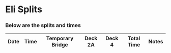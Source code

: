 # Eli Splits 



### Below are the splits and times

|Date|Time|Temporary Bridge|Deck 2A|Deck 4|Total Time|Notes|
|---|---|---|---|---|---|---|
